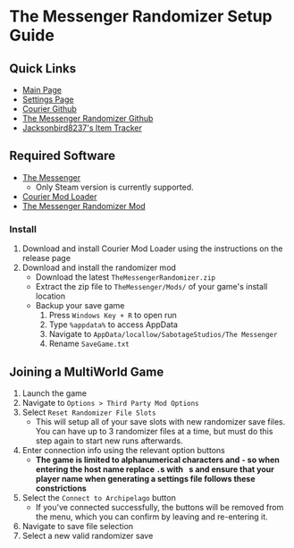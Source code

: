 # The Messenger Randomizer Setup Guide

## Quick Links
- [Main Page](../../../../games/The%20Messenger/info/en)
- [Settings Page](../../../../games/The%20Messenger/player-settings)
- [Courier Github](https://github.com/Brokemia/Courier)
- [The Messenger Randomizer Github](https://github.com/minous27/TheMessengerRandomizerMod)
- [Jacksonbird8237's Item Tracker](https://github.com/Jacksonbird8237/TheMessengerItemTracker)

## Required Software

- [The Messenger](https://store.steampowered.com/app/764790/The_Messenger/)
  - Only Steam version is currently supported.
- [Courier Mod Loader](https://github.com/Brokemia/Courier/releases)
- [The Messenger Randomizer Mod](https://github.com/minous27/TheMessengerRandomizerMod/releases)

### Install

1. Download and install Courier Mod Loader using the instructions on the release page
2. Download and install the randomizer mod
   * Download the latest `TheMessengerRandomizer.zip`
   * Extract the zip file to `TheMessenger/Mods/` of your game's install location
   * Backup your save game
     1. Press `Windows Key + R` to open run
     2. Type `%appdata%` to access AppData
     3. Navigate to `AppData/locallow/SabotageStudios/The Messenger`
     4. Rename `SaveGame.txt`

## Joining a MultiWorld Game

1. Launch the game
2. Navigate to `Options > Third Party Mod Options`
3. Select `Reset Randomizer File Slots`
   * This will setup all of your save slots with new randomizer save files. You
can have up to 3 randomizer files at a time, but must do this step again to
start new runs afterwards.
4. Enter connection info using the relevant option buttons
   * **The game is limited to alphanumerical characters and `-` so when entering
the host name replace `.`s with ` `s and ensure that your player name when
generating a settings file follows these constrictions**
5. Select the `Connect to Archipelago` button
   * If you've connected successfully, the buttons will be removed from the
menu, which you can confirm by leaving and re-entering it.
6. Navigate to save file selection
7. Select a new valid randomizer save
